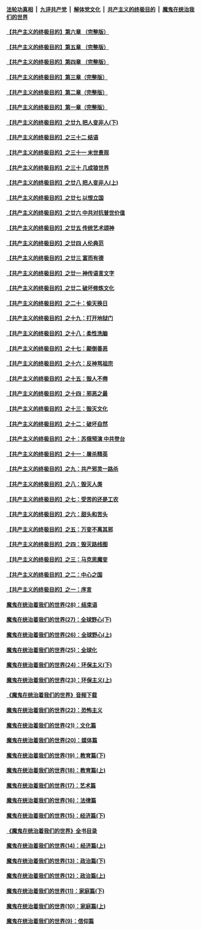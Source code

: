 ####  [法轮功真相](../../../../basic/blob/master/README.md?t=06172031) &nbsp;|&nbsp; [九评共产党](../../../../9ping.md/blob/master/README.md?t=06172031) &nbsp;|&nbsp; [解体党文化](../../../../jtdwh.md/blob/master/README.md?t=06172031)  &nbsp;|&nbsp; [共产主义的终极目的](../../../../gczydzjmd.md/blob/master/README.md?t=06172031) &nbsp;|&nbsp; [魔鬼在统治我们的世界](../../../../mgztzwmdsj.md/blob/master/README.md?t=06172031) 

#### [【共产主义的终极目的】第六章 （完整版）](../pages/nsc422/n11428913.md?t=06172031) 

#### [【共产主义的终极目的】第五章 （完整版）](../pages/nsc422/n11428912.md?t=06172031) 

#### [【共产主义的终极目的】第四章 （完整版）](../pages/nsc422/n11428907.md?t=06172031) 

#### [【共产主义的终极目的】第三章（完整版）](../pages/nsc422/n11428848.md?t=06172031) 

#### [【共产主义的终极目的】第二章（完整版）](../pages/nsc422/n11428831.md?t=06172031) 

#### [【共产主义的终极目的】第一章（完整版）](../pages/nsc422/n11417651.md?t=06172031) 

#### [【共产主义的终极目的】之廿九 把人变非人(下)](../pages/nsc422/n11344140.md?t=06172031) 

#### [【共产主义的终极目的】之三十二 结语](../pages/nsc422/n11360535.md?t=06172031) 

#### [【共产主义的终极目的】之三十一 末世景观](../pages/nsc422/n11351129.md?t=06172031) 

#### [【共产主义的终极目的】之三十 几成狼世界](../pages/nsc422/n11348280.md?t=06172031) 

#### [【共产主义的终极目的】之廿八 把人变非人(上)](../pages/nsc422/n11340492.md?t=06172031) 

#### [【共产主义的终极目的】之廿七 以恨立国](../pages/nsc422/n11336944.md?t=06172031) 

#### [【共产主义的终极目的】之廿六 中共对抗普世价值](../pages/nsc422/n11324785.md?t=06172031) 

#### [【共产主义的终极目的】之廿五 传统艺术颂神](../pages/nsc422/n11296396.md?t=06172031) 

#### [【共产主义的终极目的】之廿四 人伦典范](../pages/nsc422/n11296397.md?t=06172031) 

#### [【共产主义的终极目的】之廿三 富而有德](../pages/nsc422/n11283598.md?t=06172031) 

#### [【共产主义的终极目的】之廿一 神传语言文字](../pages/nsc422/n11263265.md?t=06172031) 

#### [【共产主义的终极目的】之廿二 破坏修炼文化](../pages/nsc422/n11245728.md?t=06172031) 

#### [【共产主义的终极目的】之二十：偷天换日](../pages/nsc422/n11238846.md?t=06172031) 

#### [【共产主义的终极目的】之十九：打开地狱门](../pages/nsc422/n11206376.md?t=06172031) 

#### [【共产主义的终极目的】之十八：柔性洗脑](../pages/nsc422/n11199994.md?t=06172031) 

#### [【共产主义的终极目的】之十七：颠倒善恶](../pages/nsc422/n11179782.md?t=06172031) 

#### [【共产主义的终极目的】之十六：反神骂祖宗](../pages/nsc422/n11166798.md?t=06172031) 

#### [【共产主义的终极目的】之十五：毁人不倦](../pages/nsc422/n11166792.md?t=06172031) 

#### [【共产主义的终极目的】之十四：邪恶之最](../pages/nsc422/n11150249.md?t=06172031) 

#### [【共产主义的终极目的】之十三：毁灭文化](../pages/nsc422/n11135227.md?t=06172031) 

#### [【共产主义的终极目的】之十二：破坏自然](../pages/nsc422/n11135214.md?t=06172031) 

#### [【共产主义的终极目的】之十：苏俄预演 中共登台](../pages/nsc422/n11118424.md?t=06172031) 

#### [【共产主义的终极目的】之十一：屠杀精英](../pages/nsc422/n11118442.md?t=06172031) 

#### [【共产主义的终极目的】之九：共产邪灵一路杀](../pages/nsc422/n11114139.md?t=06172031) 

#### [【共产主义的终极目的】之八：毁灭人类](../pages/nsc422/n11108503.md?t=06172031) 

#### [【共产主义的终极目的】之七：受苦的还是工农](../pages/nsc422/n11101809.md?t=06172031) 

#### [【共产主义的终极目的】之六：甜头和苦头](../pages/nsc422/n11096971.md?t=06172031) 

#### [【共产主义的终极目的】之五：万变不离其邪](../pages/nsc422/n11091285.md?t=06172031) 

#### [【共产主义的终极目的】之四：毁灭路线图](../pages/nsc422/n11086284.md?t=06172031) 

#### [【共产主义的终极目的】之三：马克思魔变](../pages/nsc422/n11061941.md?t=06172031) 

#### [【共产主义的终极目的】之二：中心之国](../pages/nsc422/n11047728.md?t=06172031) 

#### [【共产主义的终极目的】之一：序言](../pages/nsc422/n11086077.md?t=06172031) 

#### [魔鬼在统治着我们的世界(28)：结束语](../pages/nsc422/n10936246.md?t=06172031) 

#### [魔鬼在统治着我们的世界(27)：全球野心(下)](../pages/nsc422/n10928319.md?t=06172031) 

#### [魔鬼在统治着我们的世界(26)：全球野心(上)](../pages/nsc422/n10900318.md?t=06172031) 

#### [魔鬼在统治着我们的世界(25)：全球化](../pages/nsc422/n10788205.md?t=06172031) 

#### [魔鬼在统治着我们的世界(24)：环保主义(下)](../pages/nsc422/n10695307.md?t=06172031) 

#### [魔鬼在统治着我们的世界(23)：环保主义(上)](../pages/nsc422/n10688613.md?t=06172031) 

#### [《魔鬼在统治着我们的世界》音频下载](../pages/nsc422/n10635553.md?t=06172031) 

#### [魔鬼在统治着我们的世界(22)：恐怖主义](../pages/nsc422/n10614727.md?t=06172031) 

#### [魔鬼在统治着我们的世界(21)：文化篇](../pages/nsc422/n10597706.md?t=06172031) 

#### [魔鬼在统治着我们的世界(20)：媒体篇](../pages/nsc422/n10586579.md?t=06172031) 

#### [魔鬼在统治着我们的世界(19)：教育篇(下)](../pages/nsc422/n10564808.md?t=06172031) 

#### [魔鬼在统治着我们的世界(18)：教育篇(上)](../pages/nsc422/n10526970.md?t=06172031) 

#### [魔鬼在统治着我们的世界(17)：艺术篇](../pages/nsc422/n10499093.md?t=06172031) 

#### [魔鬼在统治着我们的世界(16)：法律篇](../pages/nsc422/n10485969.md?t=06172031) 

#### [魔鬼在统治着我们的世界(15)：经济篇(下)](../pages/nsc422/n10469975.md?t=06172031) 

#### [《魔鬼在统治着我们的世界》全书目录](../pages/nsc422/n10464261.md?t=06172031) 

#### [魔鬼在统治着我们的世界(14)：经济篇(上)](../pages/nsc422/n10457370.md?t=06172031) 

#### [魔鬼在统治着我们的世界(13)：政治篇(下)](../pages/nsc422/n10448270.md?t=06172031) 

#### [魔鬼在统治着我们的世界(12)：政治篇(上)](../pages/nsc422/n10444576.md?t=06172031) 

#### [魔鬼在统治着我们的世界(11)：家庭篇(下)](../pages/nsc422/n10440961.md?t=06172031) 

#### [魔鬼在统治着我们的世界(10)：家庭篇(上)](../pages/nsc422/n10435448.md?t=06172031) 

#### [魔鬼在统治着我们的世界(9)：信仰篇](../pages/nsc422/n10432159.md?t=06172031) 

